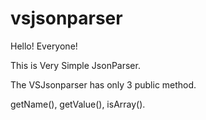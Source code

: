 # vsjsonparser

Hello! 
Everyone!

This is Very Simple JsonParser.

The VSJsonparser has only 3 public method.

getName(), getValue(), isArray().